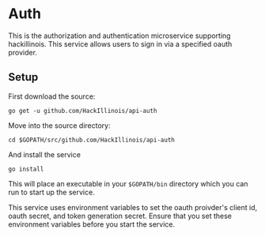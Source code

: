 Auth
====

This is the authorization and authentication microservice supporting hackillinois. This service allows users to sign in via a specified oauth provider.

Setup
-----

First download the source:
```
go get -u github.com/HackIllinois/api-auth
```

Move into the source directory:
```
cd $GOPATH/src/github.com/HackIllinois/api-auth
```

And install the service
```
go install
```

This will place an executable in your `$GOPATH/bin` directory which you can run to start up the service.

This service uses environment variables to set the oauth proivder's client id, oauth secret, and token generation secret. Ensure that you set these environment variables before you start the service.
